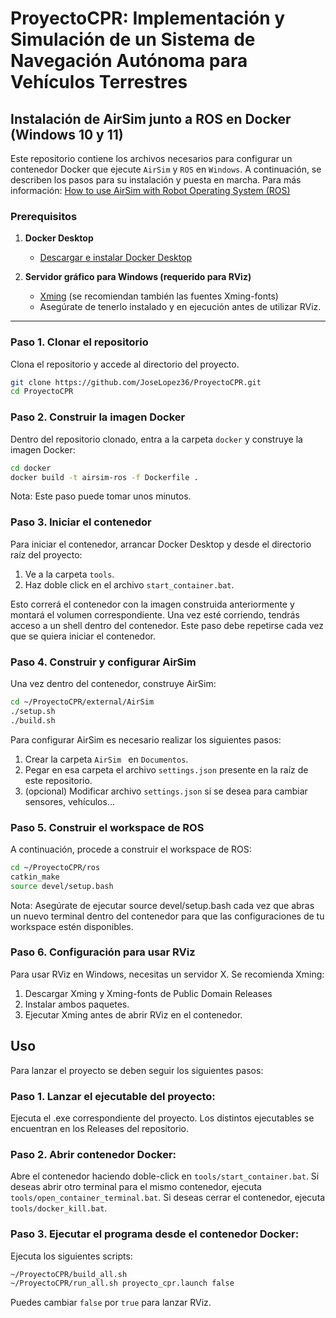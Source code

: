 # ProyectoCPR: Implementación y Simulación de un Sistema de Navegación Autónoma para Vehículos Terrestres

## Instalación de AirSim junto a ROS en Docker (Windows 10 y 11)

Este repositorio contiene los archivos necesarios para configurar un contenedor Docker que ejecute `AirSim` y `ROS` en `Windows`. A continuación, se describen los pasos para su instalación y puesta en marcha. Para más información: [How to use AirSim with Robot Operating System (ROS)](https://cosys-lab.github.io/ros_python/)

### Prerequisitos

1. **Docker Desktop**  
   - [Descargar e instalar Docker Desktop](https://docs.docker.com/desktop/setup/install/windows-install/)

2. **Servidor gráfico para Windows (requerido para RViz)**  
   - [Xming](http://www.straightrunning.com/XmingNotes/) (se recomiendan también las fuentes Xming-fonts)
   - Asegúrate de tenerlo instalado y en ejecución antes de utilizar RViz.

---

### Paso 1. Clonar el repositorio

Clona el repositorio y accede al directorio del proyecto.
```bash
git clone https://github.com/JoseLopez36/ProyectoCPR.git
cd ProyectoCPR
```

### Paso 2. Construir la imagen Docker

Dentro del repositorio clonado, entra a la carpeta `docker` y construye la imagen Docker:
```bash
cd docker
docker build -t airsim-ros -f Dockerfile .
```
Nota: Este paso puede tomar unos minutos.

### Paso 3. Iniciar el contenedor

Para iniciar el contenedor, arrancar Docker Desktop y desde el directorio raíz del proyecto:
1. Ve a la carpeta `tools`.
1. Haz doble click en el archivo `start_container.bat`.

Esto correrá el contenedor con la imagen construida anteriormente y montará el volumen correspondiente. Una vez esté corriendo, tendrás acceso a un shell dentro del contenedor. Este paso debe repetirse cada vez que se quiera iniciar el contenedor.

### Paso 4. Construir y configurar AirSim

Una vez dentro del contenedor, construye AirSim:
```bash
cd ~/ProyectoCPR/external/AirSim
./setup.sh
./build.sh
```

Para configurar AirSim es necesario realizar los siguientes pasos:
1. Crear la carpeta `AirSim ` en `Documentos`.
2. Pegar en esa carpeta el archivo `settings.json` presente en la raíz de este repositorio.
3. (opcional) Modificar archivo `settings.json` si se desea para cambiar sensores, vehículos...

### Paso 5. Construir el workspace de ROS

A continuación, procede a construir el workspace de ROS:
```bash
cd ~/ProyectoCPR/ros
catkin_make
source devel/setup.bash
```
Nota: Asegúrate de ejecutar source devel/setup.bash cada vez que abras un nuevo terminal dentro del contenedor para que las configuraciones de tu workspace estén disponibles.

### Paso 6. Configuración para usar RViz

Para usar RViz en Windows, necesitas un servidor X. Se recomienda Xming:
1. Descargar Xming y Xming-fonts de Public Domain Releases
2. Instalar ambos paquetes.
3. Ejecutar Xming antes de abrir RViz en el contenedor.

## Uso

Para lanzar el proyecto se deben seguir los siguientes pasos:

### Paso 1. Lanzar el ejecutable del proyecto:

Ejecuta el .exe correspondiente del proyecto. Los distintos ejecutables se encuentran en los Releases del repositorio.

### Paso 2. Abrir contenedor Docker:

Abre el contenedor haciendo doble-click en `tools/start_container.bat`. Si deseas abrir otro terminal para el mismo contenedor, ejecuta `tools/open_container_terminal.bat`. Si deseas cerrar el contenedor, ejecuta `tools/docker_kill.bat`.

### Paso 3. Ejecutar el programa desde el contenedor Docker:

Ejecuta los siguientes scripts:

```bash
~/ProyectoCPR/build_all.sh
~/ProyectoCPR/run_all.sh proyecto_cpr.launch false
```
Puedes cambiar `false` por `true` para lanzar RViz.


